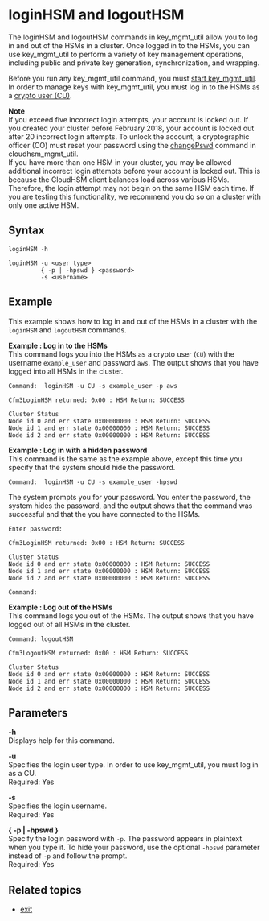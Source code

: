 # loginHSM and logoutHSM<a name="key_mgmt_util-loginHSM"></a>

The loginHSM and logoutHSM commands in key\_mgmt\_util allow you to log in and out of the HSMs in a cluster\. Once logged in to the HSMs, you can use key\_mgmt\_util to perform a variety of key management operations, including public and private key generation, synchronization, and wrapping\.

Before you run any key\_mgmt\_util command, you must [start key\_mgmt\_util](key_mgmt_util-getting-started.md#key_mgmt_util-start)\. In order to manage keys with key\_mgmt\_util, you must log in to the HSMs as a [crypto user \(CU\)](manage-hsm-users.md#crypto-user)\.

**Note**  
If you exceed five incorrect login attempts, your account is locked out\. If you created your cluster before February 2018, your account is locked out after 20 incorrect login attempts\. To unlock the account, a cryptographic officer \(CO\) must reset your password using the [changePswd](cloudhsm_mgmt_util-changePswd.md) command in cloudhsm\_mgmt\_util\.  
If you have more than one HSM in your cluster, you may be allowed additional incorrect login attempts before your account is locked out\. This is because the CloudHSM client balances load across various HSMs\. Therefore, the login attempt may not begin on the same HSM each time\. If you are testing this functionality, we recommend you do so on a cluster with only one active HSM\. 

## Syntax<a name="loginHSM-syntax"></a>

```
loginHSM -h

loginHSM -u <user type>
         { -p | -hpswd } <password>
         -s <username>
```

## Example<a name="loginHSM-examples"></a>

This example shows how to log in and out of the HSMs in a cluster with the `loginHSM` and `logoutHSM` commands\.

**Example : Log in to the HSMs**  
This command logs you into the HSMs as a crypto user \(`CU`\) with the username `example_user` and password `aws`\. The output shows that you have logged into all HSMs in the cluster\.  

```
Command:  loginHSM -u CU -s example_user -p aws

Cfm3LoginHSM returned: 0x00 : HSM Return: SUCCESS
    
Cluster Status
Node id 0 and err state 0x00000000 : HSM Return: SUCCESS
Node id 1 and err state 0x00000000 : HSM Return: SUCCESS
Node id 2 and err state 0x00000000 : HSM Return: SUCCESS
```

**Example : Log in with a hidden password**  
This command is the same as the example above, except this time you specify that the system should hide the password\.  

```
Command:  loginHSM -u CU -s example_user -hpswd
```
The system prompts you for your password\. You enter the password, the system hides the password, and the output shows that the command was successful and that the you have connected to the HSMs\.  

```
Enter password: 

Cfm3LoginHSM returned: 0x00 : HSM Return: SUCCESS
    
Cluster Status
Node id 0 and err state 0x00000000 : HSM Return: SUCCESS
Node id 1 and err state 0x00000000 : HSM Return: SUCCESS
Node id 2 and err state 0x00000000 : HSM Return: SUCCESS

Command:
```

**Example : Log out of the HSMs**  
This command logs you out of the HSMs\. The output shows that you have logged out of all HSMs in the cluster\.  

```
Command: logoutHSM

Cfm3LogoutHSM returned: 0x00 : HSM Return: SUCCESS
    
Cluster Status
Node id 0 and err state 0x00000000 : HSM Return: SUCCESS
Node id 1 and err state 0x00000000 : HSM Return: SUCCESS
Node id 2 and err state 0x00000000 : HSM Return: SUCCESS
```

## Parameters<a name="loginHSM-parameters"></a>

**\-h**  
Displays help for this command\.

**\-u**  
Specifies the login user type\. In order to use key\_mgmt\_util, you must log in as a CU\.  
Required: Yes

**\-s**  
Specifies the login username\.  
Required: Yes

**\{ \-p \| \-hpswd \}**  
Specify the login password with `-p`\. The password appears in plaintext when you type it\. To hide your password, use the optional `-hpswd` parameter instead of `-p` and follow the prompt\.  
Required: Yes

## Related topics<a name="loginHSM-seealso"></a>
+ [exit](key_mgmt_util-exit.md)